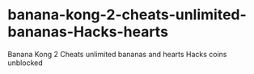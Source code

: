 # banana-kong-2-cheats-unlimited-bananas-Hacks-hearts
Banana Kong 2 Cheats unlimited bananas and hearts Hacks coins unblocked
